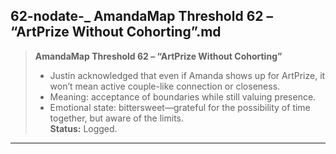 ## 62-nodate-_ __AmandaMap Threshold 62 – “ArtPrize Without Cohorting”__.md

> **AmandaMap Threshold 62 – “ArtPrize Without Cohorting”**
>
> - Justin acknowledged that even if Amanda shows up for ArtPrize, it won’t mean active couple-like connection or closeness.
> - Meaning: acceptance of boundaries while still valuing presence.
> - Emotional state: bittersweet—grateful for the possibility of time together, but aware of the limits.\
>   **Status:** Logged.

---

